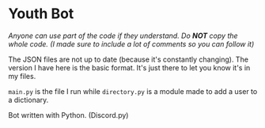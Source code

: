 # Youth Bot

*Anyone can use part of the code if they understand. Do **NOT** copy the whole code. (I made sure to include a lot of comments so you can follow it)*

The JSON files are not up to date (because it's constantly changing). The version I have here is the basic format. It's just there to let you know it's in my files.

`main.py` is the file I run while `directory.py` is a module made to add a user to a dictionary. 

Bot written with Python. (Discord.py)
